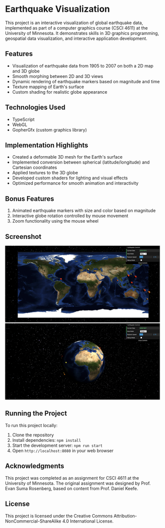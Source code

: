 # Earthquake Visualization

This project is an interactive visualization of global earthquake data, implemented as part of a computer graphics course (CSCI 4611) at the University of Minnesota. It demonstrates skills in 3D graphics programming, geospatial data visualization, and interactive application development.

## Features

- Visualization of earthquake data from 1905 to 2007 on both a 2D map and 3D globe
- Smooth morphing between 2D and 3D views
- Dynamic rendering of earthquake markers based on magnitude and time
- Texture mapping of Earth's surface
- Custom shading for realistic globe appearance

## Technologies Used

- TypeScript
- WebGL
- GopherGfx (custom graphics library)

## Implementation Highlights

- Created a deformable 3D mesh for the Earth's surface
- Implemented conversion between spherical (latitude/longitude) and Cartesian coordinates
- Applied textures to the 3D globe
- Developed custom shaders for lighting and visual effects
- Optimized performance for smooth animation and interactivity

## Bonus Features

1. Animated earthquake markers with size and color based on magnitude
2. Interactive globe rotation controlled by mouse movement
3. Zoom functionality using the mouse wheel

## Screenshot

![Screenshot](https://github.com/MilkTaro798/Earthquake-Visualization/blob/main/screenshot1.png)
![Screenshot](https://github.com/MilkTaro798/Earthquake-Visualization/blob/main/screenshot2.png)

## Running the Project

To run this project locally:

1. Clone the repository
2. Install dependencies: `npm install`
3. Start the development server: `npm run start`
4. Open `http://localhost:8080` in your web browser

## Acknowledgments

This project was completed as an assignment for CSCI 4611 at the University of Minnesota. The original assignment was designed by Prof. Evan Suma Rosenberg, based on content from Prof. Daniel Keefe.

## License

This project is licensed under the Creative Commons Attribution-NonCommercial-ShareAlike 4.0 International License.